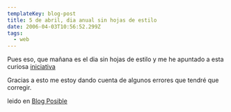 ```yaml
---
templateKey: blog-post
title: 5 de abril, dia anual sin hojas de estilo
date: 2006-04-03T10:56:52.299Z
tags:
  - web
---
```

Pues eso, que mañana es el dia sin hojas de estilo y me he apuntado a esta curiosa [iniciativa](http://www.dustindiaz.com/naked-day/)

Gracias a esto me estoy dando cuenta de algunos errores que tendré que corregir.

leido en [Blog Posible](http://www.webposible.com/blog/)